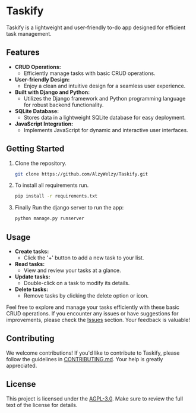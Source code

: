 # Taskify

Taskify is a lightweight and user-friendly to-do app designed for efficient task management.

## Features

- **CRUD Operations:**
  - Efficiently manage tasks with basic CRUD operations.
- **User-friendly Design:**
  - Enjoy a clean and intuitive design for a seamless user experience.
- **Built with Django and Python:**
  - Utilizes the Django framework and Python programming language for robust backend functionality.
- **SQLite Database:**
  - Stores data in a lightweight SQLite database for easy deployment.
- **JavaScript Integration:**
  - Implements JavaScript for dynamic and interactive user interfaces.

## Getting Started

1. Clone the repository.

   ```bash
   git clone https://github.com/AlzyWelzy/Taskify.git
   ```

2. To install all requirements run.

   ```bash
   pip install -r requirements.txt
   ```

3. Finally Run the django server to run the app:

   ```bash
   python manage.py runserver
   ```

## Usage

- **Create tasks:**
  - Click the '+' button to add a new task to your list.
- **Read tasks:**
  - View and review your tasks at a glance.
- **Update tasks:**
  - Double-click on a task to modify its details.
- **Delete tasks:**
  - Remove tasks by clicking the delete option or icon.

Feel free to explore and manage your tasks efficiently with these basic CRUD operations. If you encounter any issues or have suggestions for improvements, please check the [Issues](https://github.com/your-username/Taskify/issues) section. Your feedback is valuable!

## Contributing

We welcome contributions! If you'd like to contribute to Taskify, please follow the guidelines in [CONTRIBUTING.md](CONTRIBUTING.md). Your help is greatly appreciated.

## License

This project is licensed under the [AGPL-3.0](LICENSE). Make sure to review the full text of the license for details.
